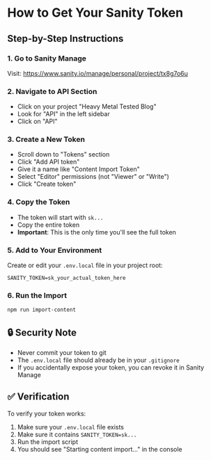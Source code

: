 # How to Get Your Sanity Token

## Step-by-Step Instructions

### 1. Go to Sanity Manage
Visit: https://www.sanity.io/manage/personal/project/tx8g7o6u

### 2. Navigate to API Section
- Click on your project "Heavy Metal Tested Blog"
- Look for "API" in the left sidebar
- Click on "API"

### 3. Create a New Token
- Scroll down to "Tokens" section
- Click "Add API token"
- Give it a name like "Content Import Token"
- Select "Editor" permissions (not "Viewer" or "Write")
- Click "Create token"

### 4. Copy the Token
- The token will start with `sk...`
- Copy the entire token
- **Important**: This is the only time you'll see the full token

### 5. Add to Your Environment
Create or edit your `.env.local` file in your project root:

```
SANITY_TOKEN=sk_your_actual_token_here
```

### 6. Run the Import
```bash
npm run import-content
```

## 🔒 Security Note
- Never commit your token to git
- The `.env.local` file should already be in your `.gitignore`
- If you accidentally expose your token, you can revoke it in Sanity Manage

## ✅ Verification
To verify your token works:
1. Make sure your `.env.local` file exists
2. Make sure it contains `SANITY_TOKEN=sk...`
3. Run the import script
4. You should see "Starting content import..." in the console 